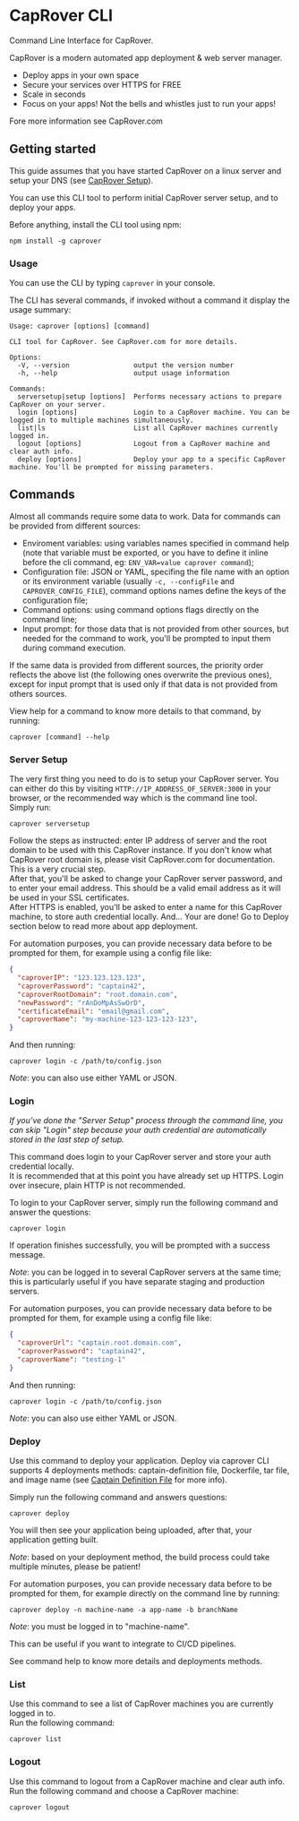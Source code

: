 # CapRover CLI

Command Line Interface for CapRover.

CapRover is a modern automated app deployment & web server manager.
  - Deploy apps in your own space
  - Secure your services over HTTPS for FREE
  - Scale in seconds
  - Focus on your apps! Not the bells and whistles just to run your apps!

Fore more information see CapRover.com

## Getting started

This guide assumes that you have started CapRover on a linux server and setup your DNS (see [CapRover Setup](https://caprover.com/docs/get-started.html#caprover-setup)).

You can use this CLI tool to perform initial CapRover server setup, and to deploy your apps.

Before anything, install the CLI tool using npm:
```
npm install -g caprover
```

### Usage

You can use the CLI by typing `caprover` in your console.

The CLI has several commands, if invoked without a command it display the usage summary:
```
Usage: caprover [options] [command]

CLI tool for CapRover. See CapRover.com for more details.

Options:
  -V, --version                output the version number
  -h, --help                   output usage information

Commands:
  serversetup|setup [options]  Performs necessary actions to prepare CapRover on your server.
  login [options]              Login to a CapRover machine. You can be logged in to multiple machines simultaneously.
  list|ls                      List all CapRover machines currently logged in.
  logout [options]             Logout from a CapRover machine and clear auth info.
  deploy [options]             Deploy your app to a specific CapRover machine. You'll be prompted for missing parameters.
```

## Commands

Almost all commands require some data to work. Data for commands can be provided from different sources:
- Enviroment variables: using variables names specified in command help (note that variable must be exported, or you have to define it inline before the cli command, eg: `ENV_VAR=value caprover command`);
- Configuration file: JSON or YAML, specifing the file name with an option or its environment variable (usually `-c, --configFile` and `CAPROVER_CONFIG_FILE`), command options names define the keys of the configuration file;
- Command options: using command options flags directly on the command line;
- Input prompt: for those data that is not provided from other sources, but needed for the command to work, you'll be prompted to input them during command execution.

If the same data is provided from different sources, the priority order reflects the above list (the following ones overwrite the previous ones), except for input prompt that is used only if that data is not provided from others sources.

View help for a command to know more details to that command, by running:
```
caprover [command] --help
```

### Server Setup

The very first thing you need to do is to setup your CapRover server. You can either do this by visiting `HTTP://IP_ADDRESS_OF_SERVER:3000` in your browser, or the recommended way which is the command line tool.  
Simply run:
```
caprover serversetup
```

Follow the steps as instructed: enter IP address of server and the root domain to be used with this CapRover instance. If you don't know what CapRover root domain is, please visit CapRover.com for documentation. This is a very crucial step.  
After that, you'll be asked to change your CapRover server password, and to enter your email address. This should be a valid email address as it will be used in your SSL certificates.  
After HTTPS is enabled, you'll be asked to enter a name for this CapRover machine, to store auth credential locally. And... Your are done! Go to Deploy section below to read more about app deployment.

For automation purposes, you can provide necessary data before to be prompted for them, for example using a config file like:
```json
{
  "caproverIP": "123.123.123.123",
  "caproverPassword": "captain42",
  "caproverRootDomain": "root.domain.com",
  "newPassword": "rAnDoMpAsSwOrD",
  "certificateEmail": "email@gmail.com",
  "caproverName": "my-machine-123-123-123-123",
}
```
And then running:
```
caprover login -c /path/to/config.json
```
*Note*: you can also use either YAML or JSON.

### Login

*If you've done the "Server Setup" process through the command line, you can skip "Login" step because your auth credential are automatically stored in the last step of setup.*

This command does login to your CapRover server and store your auth credential locally.  
It is recommended that at this point you have already set up HTTPS. Login over insecure, plain HTTP is not recommended.

To login to your CapRover server, simply run the following command and answer the questions:
```
caprover login
```

If operation finishes successfully, you will be prompted with a success message.

*Note*: you can be logged in to several CapRover servers at the same time; this is particularly useful if you have separate staging and production servers.

For automation purposes, you can provide necessary data before to be prompted for them, for example using a config file like:
```json
{
  "caproverUrl": "captain.root.domain.com",
  "caproverPassword": "captain42",
  "caproverName": "testing-1"
}
```
And then running:
```
caprover login -c /path/to/config.json 
```
*Note*: you can also use either YAML or JSON.

### Deploy

Use this command to deploy your application. Deploy via caprover CLI supports 4 deployments methods: captain-definition file, Dockerfile, tar file, and image name (see [Captain Definition File](https://caprover.com/docs/captain-definition-file.html) for more info).

Simply run the following command and answers questions:
```
caprover deploy
```

You will then see your application being uploaded, after that, your application getting built.

*Note*: based on your deployment method, the build process could take multiple minutes, please be patient!

For automation purposes, you can provide necessary data before to be prompted for them, for example directly on the command line by running:
```
caprover deploy -n machine-name -a app-name -b branchName
```
*Note*: you must be logged in to "machine-name".

This can be useful if you want to integrate to CI/CD pipelines.

See command help to know more details and deployments methods.

### List

Use this command to see a list of CapRover machines you are currently logged in to.  
Run the following command:
```
caprover list
```

### Logout

Use this command to logout from a CapRover machine and clear auth info.  
Run the following command and choose a CapRover machine:
```
caprover logout
```
